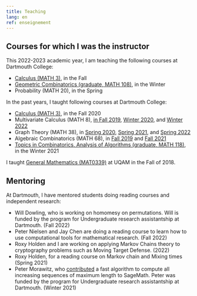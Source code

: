 ```yaml
---
title: Teaching
lang: en
ref: enseignement
---
```



## Courses for which I was the instructor

This 2022-2023 academic year, I am teaching the following courses at Dartmouth College:
 * [Calculus (MATH 3)](https://math.dartmouth.edu/~m3f22), in the Fall
 * [Geometric Combinatorics (graduate, MATH 108)](https://math.dartmouth.edu/~m108w23), in the Winter
 * Probability (MATH 20), in the Spring

In the past years, I taught following courses at Dartmouth College:
 * [Calculus (MATH 3)](https://math.dartmouth.edu/~m3f20), in the Fall 2020
 * Multivariate Calculus (MATH 8), [in Fall 2019](https://math.dartmouth.edu/~m8f19), [Winter 2020](https://math.dartmouth.edu/~m8w20), and [Winter 2022](https://math.dartmouth.edu/~m8w22)
 * Graph Theory (MATH 38), in [Spring 2020](https://math.dartmouth.edu/~m38s20), [Spring 2021](https://math.dartmouth.edu/~m38s21), and [Spring 2022](https://math.dartmouth.edu/~m38s22)
 * Algebraic Combinatorics (MATH 68), in [Fall 2019](https://math.dartmouth.edu/~m68f19) and [Fall 2021](https://math.dartmouth.edu/~m68f21)
 * [Topics in Combinatorics, Analysis of Algorithms (graduate, MATH 118)](https://canvas.dartmouth.edu/courses/44288), in the Winter 2021


I taught [General Mathematics (MAT0339)](mat0339.html) at UQAM in the Fall of 2018.


## Mentoring

At Dartmouth, I have mentored students doing reading courses and independent research:
* Will Dowling, who is working on homomesy on permutations. Will is funded by the program for Undergraduate research assistantship at Dartmouth. (Fall 2022)
* Peter Nielsen and Jay Chen are doing a reading course to learn how to use computational tools for mathematical research. (Fall 2022)
* Roxy Holden and I are working on applying Markov Chains theory to cryptography problems such as Moving Target Defense. (2022)
* Roxy Holden, for a reading course on Markov chain and Mixing times (Spring 2021)
* Peter Morawitz, who [contributed](https://trac.sagemath.org/ticket/31451) a fast algorithm to compute all increasing sequences of maximum length to SageMath. Peter was funded by the program for Undergraduate research assistantship at Dartmouth. (Winter 2021)

